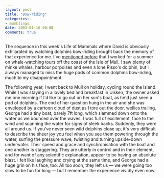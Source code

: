 ```yaml
---
layout: post
title: "Bow-riding"
categories:
- mumblings
date: 2003-01-16 00:00
comments: true
---
```


<p>The sequence in this week's Life of Mammals where David is obviously exhilarated by watching dolphins bow-riding brought back the memory of that experience for me. I've <a href="http://www.rousette.org.uk/blog/archives/the-sound-of-denmark" title="Sounds of Denmark">mentioned before</a> that I worked for a summer on whale-watching tours off the coast of the Isle of Mull. I saw plenty of minke whales, harbour porpoises and even a lone Risso's dolphin, but I always managed to miss the huge pods of common dolphins bow-riding, much to my disappointment.</p>

<p>The following year, I went back to Mull on holiday, cycling round the island. While I was staying in a lovely bed and breakfast in Uisken, the owner asked me one morning if I'd like to go out on her son's boat, as he'd just seen a pod of dolphins. The end of her question hung in the air and she was enveloped by a cartoon cloud of dust as I tore out the door, wellies trailing. George had a tiny boat, barely 7ft long, which slammed down onto the water as we bounced over the waves. I was full of excitement, face to the wind and scanning the water for signs of sleek backs. Suddenly, they were all around us. If you've never seen wild dolphins close up, it's very difficult to describe the sheer joy you feel when you see them powering through the water, surfing the pressure wave, twisting and turning upside-down underwater. Their speed and grace and synchronisation with the boat and one another is staggering. They are utterly in control and in their element, and for want of any scientific explanation, appear to be having an absolute blast. I felt like laughing and crying at the same time, and George had a huge grin on his face, too. All too soon, they left us &mdash; we were going too slow to be fun for long &mdash; but I remember the experience vividly even now.</p>
